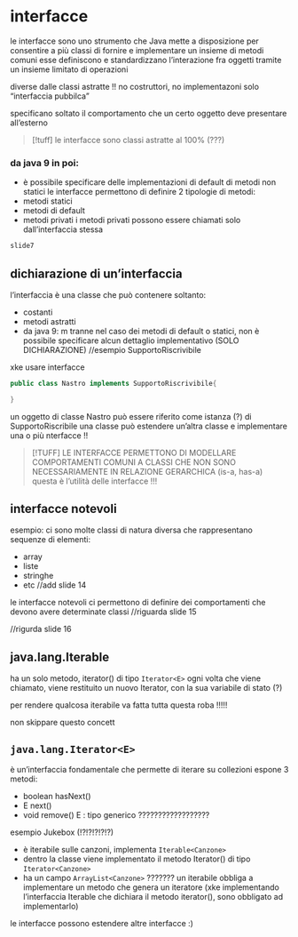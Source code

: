 # interfacce 
le interfacce sono uno strumento che Java mette a disposizione per consentire a più classi di fornire e implementare un insieme di metodi comuni
esse definiscono e standardizzano l’interazione fra oggetti tramite un insieme limitato di operazioni

diverse dalle classi astratte !!
no costruttori, no implementazoni
solo “interfaccia pubbilca”

specificano soltato il comportamento che un certo oggetto deve presentare all’esterno 

>[!tuff] le interfacce sono classi astratte al 100% (???)

### da java 9 in poi:
- è possibile specificare delle implementazioni di default di metodi non statici
le interfacce permettono di definire 2 tipologie di metodi: 
- metodi statici
- metodi di default
- metodi privati
i metodi privati possono essere chiamati solo dall’interfaccia stessa
```java
slide7 
```

## dichiarazione di un’interfaccia
l’interfaccia è una classe che può contenere soltanto:
- costanti
- metodi astratti
- da java 9: m
tranne nel caso dei metodi di default o statici, non è possibile specificare alcun dettaglio implementativo (SOLO DICHIARAZIONE)
//esempio SupportoRiscrivibile

xke usare interfacce
```java
public class Nastro implements SupportoRiscrivibile{

}
```
un oggetto di classe Nastro può essere riferito come istanza (?) di SupportoRiscribile
una classe può estendere un’altra classe e implementare una o più nterfacce !!

>[!TUFF]
>LE INTERFACCE PERMETTONO DI MODELLARE COMPORTAMENTI COMUNI A CLASSI CHE NON SONO NECESSARIAMENTE IN RELAZIONE GERARCHICA (is-a, has-a)
>questa è l’utilità delle interfacce !!!



## interfacce notevoli
esempio:
ci sono molte classi di natura diversa che rappresentano sequenze di elementi:
- array
- liste
- stringhe
- etc
//add slide 14

le interfacce notevoli ci permettono di definire dei comportamenti che devono avere determinate classi
//riguarda slide 15

//rigurda slide 16

## java.lang.Iterable
ha un solo metodo, iterator() di tipo `Iterator<E>`
ogni volta che viene chiamato, viene restituito un nuovo Iterator, con la sua variabile di stato (?)

per rendere qualcosa iterabile va fatta tutta questa roba !!!!!

non skippare questo concett

## `java.lang.Iterator<E>`
è un’interfaccia fondamentale che permette di iterare su collezioni
espone 3 metodi:
- boolean hasNext()
- E next()
- void remove()
E : tipo generico 
??????????????????

esempio Jukebox (!?!?!?!?!?)
- è iterabile sulle canzoni, implementa `Iterable<Canzone>`
- dentro la classe viene implementato il metodo Iterator() di tipo `Iterator<Canzone>`
- ha un campo `ArrayList<Canzone>` ???????
un iterabile obbliga a implementare un metodo che genera un iteratore (xke implementando l’interfaccia Iterable che dichiara il metodo iterator(), sono obbligato ad implementarlo)

le interfacce possono estendere altre interfacce :)
